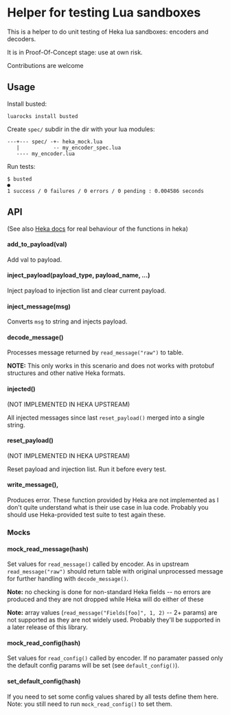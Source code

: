 Helper for testing Lua sandboxes
================================

This is a helper to do unit testing of Heka lua sandboxes: encoders and decoders.

It is in Proof-Of-Concept stage: use at own risk.

Contributions are welcome

Usage
-----

Install busted:
```
luarocks install busted
```

Create `spec/` subdir in the dir with your lua modules:
```
---+--- spec/ -+- heka_mock.lua
   |           -- my_encoder_spec.lua
   ---- my_encoder.lua
```

Run tests:
```
$ busted
●
1 success / 0 failures / 0 errors / 0 pending : 0.004586 seconds
```

API
---

(See also [Heka docs](http://hekad.readthedocs.org/en/v0.10.0/sandbox/index.html) for real behaviour of the functions in heka)


#### add_to_payload(val)

Add val to payload.


#### inject_payload(payload_type, payload_name, ...)

Inject payload to injection list and clear current payload.


#### inject_message(msg)

Converts `msg` to string and injects payload.


#### decode_message()

Processes message returned by `read_message("raw")` to table.

**NOTE:** This only works in this scenario and does not works with protobuf structures and other native Heka formats.


#### injected()
(NOT IMPLEMENTED IN HEKA UPSTREAM)

All injected messages since last `reset_payload()` merged into a single string.


#### reset_payload()
(NOT IMPLEMENTED IN HEKA UPSTREAM)

Reset payload and injection list. Run it before every test.


#### write_message(),

Produces error.
These function provided by Heka are not implemented as I don't quite understand what is their use case in lua code. Probably you should use Heka-provided test suite to test again these.


### Mocks

#### mock_read_message(hash)

Set values for `read_message()` called by encoder.
As in upstream `read_message("raw")` should return table with original unprocessed message for further handling with `decode_message()`.

**Note:** no checking is done for non-standard Heka fields -- no errors are produced and they are not dropped while Heka will do either of these

**Note:** array values (`read_message("Fields[foo]", 1, 2)` -- 2+ params) are not supported as they are not widely used. Probably they'll be supported in a later release of this library.


#### mock_read_config(hash)

Set values for `read_config()` called by encoder.
If no paramater passed only the default config params will be set (see `default_config()`).


#### set_default_config(hash)

If you need to set some config values shared by all tests define them here.
Note: you still need to run `mock_read_config()` to set them.
